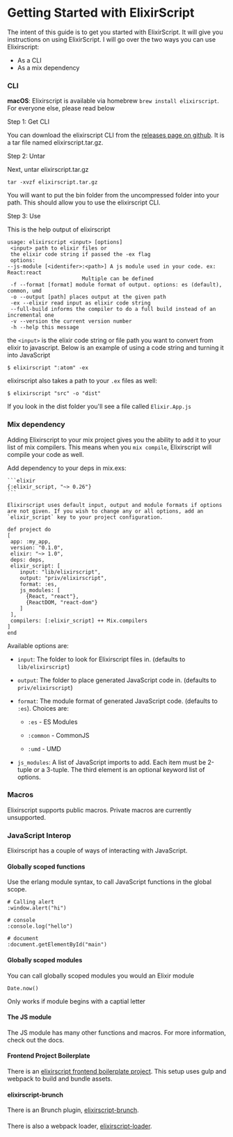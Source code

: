 # Getting Started with ElixirScript

The intent of this guide is to get you started with ElixirScript. It will give you instructions on using ElixirScript. I will go over the two ways you can use Elixirscript:

*   As a CLI
*   As a mix dependency

### CLI

**macOS**: Elixirscript is available via homebrew `brew install elixirscript`. For everyone else, please read below

Step 1: Get CLI

You can download the elixirscript CLI from the [releases page on github](https://github.com/bryanjos/elixirscript/releases). It is a tar file named elixirscript.tar.gz.

Step 2: Untar

Next, untar elixirscript.tar.gz

    tar -xvzf elixirscript.tar.gz

You will want to put the bin folder from the uncompressed folder into your path. This should allow you to use the elixirscript CLI.

Step 3: Use

This is the help output of elixirscript

    usage: elixirscript <input> [options]
     <input> path to elixir files or
     the elixir code string if passed the -ex flag
     options:
    --js-module [<identifer>:<path>] A js module used in your code. ex: React:react
                            Multiple can be defined      
     -f --format [format] module format of output. options: es (default), common, umd
     -o --output [path] places output at the given path
     -ex --elixir read input as elixir code string
     --full-build informs the compiler to do a full build instead of an incremental one
     -v --version the current version number
     -h --help this message

the `<input>` is the elixir code string or file path you want to convert from elixir to javascript. Below is an example of using a code string and turning it into JavaScript

    $ elixirscript ":atom" -ex

elixirscript also takes a path to your `.ex` files as well:

    $ elixirscript "src" -o "dist"

If you look in the dist folder you'll see a file called `Elixir.App.js`

### Mix dependency

Adding Elixirscript to your mix project gives you the ability to add it to your list of mix compilers. This means when you `mix compile`, Elixirscript will compile your code as well.

Add dependency to your deps in mix.exs:

    ```elixir
    {:elixir_script, "~> 0.26"}
    ```

    Elixirscript uses default input, output and module formats if options are not given. If you wish to change any or all options, add an `elixir_script` key to your project configuration.

    def project do
    [
     app: :my_app,
     version: "0.1.0",
     elixir: "~> 1.0",
     deps: deps,
     elixir_script: [ 
        input: "lib/elixirscript", 
        output: "priv/elixirscript", 
        format: :es,
        js_modules: [
          {React, "react"},
          {ReactDOM, "react-dom"}
        ]         
     ],
     compilers: [:elixir_script] ++ Mix.compilers
    ]
    end

Available options are:

*   `input`: The folder to look for Elixirscript files in. (defaults to `lib/elixirscript`)

*   `output`: The folder to place generated JavaScript code in. (defaults to `priv/elixirscript`)

*   `format`: The module format of generated JavaScript code. (defaults to `:es`). Choices are:    

    *   `:es` - ES Modules

    *   `:common` - CommonJS

    *   `:umd` - UMD

* `js_modules`: A list of JavaScript imports to add. Each item must be 2-tuple or a 3-tuple. The third element is an optional keyword list of options.

### Macros

Elixirscript supports public macros. Private macros are currently unsupported.

### JavaScript Interop

Elixirscript has a couple of ways of interacting with JavaScript.

#### Globally scoped functions

Use the erlang module syntax, to call JavaScript functions in the global scope.

    # Calling alert
    :window.alert("hi")

    # console
    :console.log("hello")

    # document
    :document.getElementById("main")

#### Globally scoped modules

You can call globally scoped modules you would an Elixir module

    Date.now()

Only works if module begins with a captial letter

#### The JS module

The JS module has many other functions and macros. For more information, check out the docs.

#### Frontend Project Boilerplate

There is an [elixirscript frontend boilerplate project](https://github.com/elixirscript/elixirscript-project-boilerplate). This setup uses gulp and webpack to build and bundle assets.

#### elixirscript-brunch

There is an Brunch plugin, [elixirscript-brunch](https://www.npmjs.com/package/elixirscript-brunch).

#### 

There is also a webpack loader, [elixirscript-loader](https://www.npmjs.com/package/elixirscript-loader).